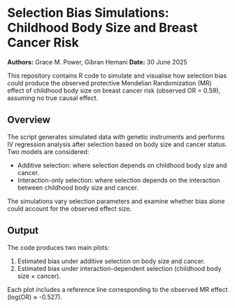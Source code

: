 # Selection Bias Simulations: Childhood Body Size and Breast Cancer Risk

**Authors:** Grace M. Power, Gibran Hemani
**Date:** 30 June 2025  

This repository contains R code to simulate and visualise how selection bias could produce the observed protective Mendelian Randomization (MR) effect of childhood body size on breast cancer risk (observed OR = 0.59), assuming no true causal effect.

## Overview

The script generates simulated data with genetic instruments and performs IV regression analysis after selection based on body size and cancer status. Two models are considered:

- Additive selection: where selection depends on childhood body size and cancer.
- Interaction-only selection: where selection depends on the interaction between childhood body size and cancer.

The simulations vary selection parameters and examine whether bias alone could account for the observed effect size.

## Output

The code produces two main plots:

1. Estimated bias under additive selection on body size and cancer.
2. Estimated bias under interaction-dependent selection (childhood body size × cancer).

Each plot includes a reference line corresponding to the observed MR effect (log(OR) ≈ -0.527).

